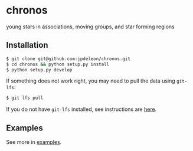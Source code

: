 # chronos
young stars in associations, moving groups, and star forming regions

## Installation
```bash
$ git clone git@github.com:jpdeleon/chronos.git
$ cd chronos && python setup.py install
$ python setup.py develop
```

If something does not work right, you may need to pull the data using `git-lfs`:
```bash
$ git lfs pull
```
If you do not have `git-lfs` installed, see instructions are [here](https://github.com/git-lfs/git-lfs/wiki/Installation).

## Examples
See more in [examples](https://github.com/jpdeleon/chronos/tree/master/notebooks).
